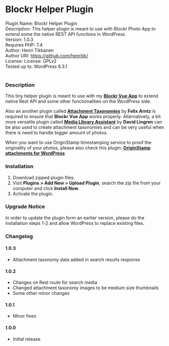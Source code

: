 # Blockr Helper Plugin

Plugin Name: Blockr Helper Plugin<br>
Description: This helper plugin is meant to use with Blockr Photo App to extend some the native REST API functions in WordPress<br>
Version: 1.0.3<br>
Requires PHP: 7.4<br>
Author: Henri Tikkanen<br>
Author URI: https://github.com/henritik/<br>
License: License: GPLv2<br>
Tested up to: WordPress 6.3.1<br>
<br>

### Description

This tiny helper plugin is meant to use with my **[Blockr Vue App](https://github.com/henritik/blockr-vue-app)** to extend native Rest API and some other functionalities on the WordPress side.

Also an another plugin called **[Attachment Taxonomies](https://wordpress.org/plugins/attachment-taxonomies/)** by **Felix Arntz** is required to ensure that **Blockr Vue App** works properly. Alternatively, a bit more  versatile plugin called **[Media Library Assistant](https://wordpress.org/plugins/media-library-assistant/)** by **David Lingren** can be also used to create attachment taxonomies and can be very useful when there is need to handle bigger amount of photos.

When you want to use OriginStamp timestamping service to proof the originality of your photos, please also check this plugin: **[OriginStamp attachments for WordPress](https://github.com/henritik/osawp-plugin)**

### Installation

1. Download zipped plugin files.
2. Visit **Plugins > Add New > Upload Plugin**, search the zip file from your computer and click **Install Now**.
3. Activate the plugin.

### Upgrade Notice
In order to update the plugin form an earlier version, please do the installation steps 1-2 and allow WordPress to replace existing files.

### Changelog

#### 1.0.3
- Attachment taxonomy data added in search results response

#### 1.0.2
- Changes on Rest route for search media
- Changed attachment taxonomy images to be medium size thumbnails
- Some other minor changes

#### 1.0.1
- Minor fixes
  
#### 1.0.0
- Initial release
